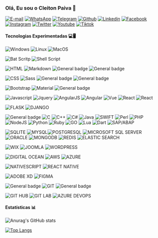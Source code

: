 ### Olá, Eu sou o Cleiton Paiva 👋

[![E-mail](https://img.shields.io/badge/Gmail-D14836?style=for-the-badge&logo=gmail&logoColor=white)](cleibp@gmail.com) [![WhatsApp](https://img.shields.io/badge/WhatsApp-25D366?style=for-the-badge&logo=whatsapp&logoColor=white)](https://wa.me/16988368457) [![Telegram](https://img.shields.io/badge/Telegram-2CA5E0?style=for-the-badge&logo=telegram&logoColor=white)](https://telegram.me/cleibp) [![Github](https://img.shields.io/badge/GitHub-100000?style=for-the-badge&logo=github&logoColor=white)](https://github.com/cleibp) [![Linkedin](https://img.shields.io/badge/LinkedIn-0077B5?style=for-the-badge&logo=linkedin&logoColor=white)](https://www.linkedin.com/in/cleitonpaiva/) [![Facebook](https://img.shields.io/badge/Facebook-1877F2?style=for-the-badge&logo=facebook&logoColor=white)](https://www.facebook.com/cleiton.bezerrapaiva/) [![Instagram](https://img.shields.io/badge/Instagram-E4405F?style=for-the-badge&logo=instagram&logoColor=white)](https://www.instagram.com/cleibp/) [![Twitter](https://img.shields.io/badge/Twitter-1DA1F2?style=for-the-badge&logo=twitter&logoColor=white)](https://twitter.com/cleibp) [![Youtube](https://img.shields.io/badge/YouTube-FF0000?style=for-the-badge&logo=youtube&logoColor=white)](https://www.youtube.com/@cleibp) [![Tiktok](https://img.shields.io/badge/TikTok-000000?style=for-the-badge&logo=tiktok&logoColor=white)](https://www.tiktok.com/@cleibp)



#### Tecnologias Experimentadas 💻🖥️

![Windows](https://img.shields.io/badge/Windows-0078D6?style=for-the-badge&logo=windows&logoColor=white) ![Linux](https://img.shields.io/badge/Linux-FCC624?style=for-the-badge&logo=linux&logoColor=black) ![MacOS](https://img.shields.io/badge/mac%20os-000000?style=for-the-badge&logo=apple&logoColor=white)

![Bat Scritp](https://img.shields.io/badge/Powershell-2CA5E0?style=for-the-badge&logo=powershell&logoColor=white) ![Shell Script](https://img.shields.io/badge/Shell_Script-121011?style=for-the-badge&logo=gnu-bash&logoColor=white)

![HTML](https://img.shields.io/badge/HTML-239120?style=for-the-badge&logo=html5&logoColor=white) ![Markdown](https://img.shields.io/badge/Markdown-000000?style=for-the-badge&logo=markdown&logoColor=white) ![General badge](https://img.shields.io/badge/Halm--<>.svg) ![General badge](https://img.shields.io/badge/PUG--<>.svg)  


![CSS](https://img.shields.io/badge/CSS-239120?&style=for-the-badge&logo=css3&logoColor=white) ![Sass](https://img.shields.io/badge/Sass-CC6699?style=for-the-badge&logo=sass&logoColor=white) ![General badge](https://img.shields.io/badge/LESS--<>.svg)  ![General badge](https://img.shields.io/badge/Stylus--<>.svg)   

![Bootstrap](https://img.shields.io/badge/Bootstrap-563D7C?style=for-the-badge&logo=bootstrap&logoColor=white) ![Material](https://img.shields.io/badge/Material--UI-0081CB?style=for-the-badge&logo=material-ui&logoColor=white) ![General badge](https://img.shields.io/badge/JQueryUI--<>.svg) 


![Javascript](https://img.shields.io/badge/JavaScript-F7DF1E?style=for-the-badge&logo=javascript&logoColor=black) ![Jquery](https://img.shields.io/badge/jQuery-0769AD?style=for-the-badge&logo=jquery&logoColor=white) ![AngularJS](https://img.shields.io/badge/AngularJS-E23237?style=for-the-badge&logo=angularjs&logoColor=white) ![Angular](https://img.shields.io/badge/Angular-DD0031?style=for-the-badge&logo=angular&logoColor=white) ![Vue](https://img.shields.io/badge/Vue.js-35495E?style=for-the-badge&logo=vue.js&logoColor=4FC08D) ![React](https://img.shields.io/badge/React-20232A?style=for-the-badge&logo=react&logoColor=61DAFB) ![React](https://img.shields.io/badge/TypeScript-007ACC?style=for-the-badge&logo=typescript&logoColor=white)

![FLASK](https://img.shields.io/badge/Flask-000000?style=for-the-badge&logo=flask&logoColor=white) ![DJANGO](https://img.shields.io/badge/Django-092E20?style=for-the-badge&logo=django&logoColor=white)

![General badge](https://img.shields.io/badge/PASCAL--<>.svg) ![C](https://img.shields.io/badge/C-00599C?style=for-the-badge&logo=c&logoColor=white) ![C++](https://img.shields.io/badge/C%2B%2B-00599C?style=for-the-badge&logo=c%2B%2B&logoColor=white) ![C#](https://img.shields.io/badge/C%23-239120?style=for-the-badge&logo=c-sharp&logoColor=white) ![Java](https://img.shields.io/badge/Java-ED8B00?style=for-the-badge&logo=java&logoColor=white) ![SWIFT](https://img.shields.io/badge/Swift-FA7343?style=for-the-badge&logo=swift&logoColor=white) ![Perl](https://img.shields.io/badge/Perl-39457E?style=for-the-badge&logo=perl&logoColor=white) ![PHP](https://img.shields.io/badge/PHP-777BB4?style=for-the-badge&logo=php&logoColor=white) ![NodeJS](https://img.shields.io/badge/Node.js-43853D?style=for-the-badge&logo=node.js&logoColor=white) ![Python](https://img.shields.io/badge/Python-3776AB?style=for-the-badge&logo=python&logoColor=white) ![Ruby](https://img.shields.io/badge/Ruby-CC342D?style=for-the-badge&logo=ruby&logoColor=white) ![GO](https://img.shields.io/badge/Go-00ADD8?style=for-the-badge&logo=go&logoColor=white) ![Lua](https://img.shields.io/badge/Lua-2C2D72?style=for-the-badge&logo=lua&logoColor=white) ![Dart](https://img.shields.io/badge/Dart-0175C2?style=for-the-badge&logo=dart&logoColor=white) ![SAP/ABAP](https://img.shields.io/badge/SAP-0FAAFF?style=for-the-badge&logo=sap&logoColor=white)


![SQLITE](https://img.shields.io/badge/SQLite-07405E?style=for-the-badge&logo=sqlite&logoColor=white) ![MYSQL](https://img.shields.io/badge/MySQL-00000F?style=for-the-badge&logo=mysql&logoColor=white)![POSTGRESQL](https://img.shields.io/badge/PostgreSQL-316192?style=for-the-badge&logo=postgresql&logoColor=white) ![MICROSOFT SQL SERVER](https://img.shields.io/badge/Microsoft%20SQL%20Server-CC2927?style=for-the-badge&logo=microsoft%20sql%20server&logoColor=white) ![ORACLE](https://img.shields.io/badge/Oracle-F80000?style=for-the-badge&logo=oracle&logoColor=black) ![MONGODB](https://img.shields.io/badge/MongoDB-4EA94B?style=for-the-badge&logo=mongodb&logoColor=white) ![REDIS](https://img.shields.io/badge/redis-%23DD0031.svg?&style=for-the-badge&logo=redis&logoColor=white) ![ELASTIC SEARCH](https://img.shields.io/badge/Elastic_Search-005571?style=for-the-badge&logo=elasticsearch&logoColor=white)

![WIX](https://img.shields.io/badge/Wix-000?style=for-the-badge&logo=wix&logoColor=white) ![JOOMLA](https://img.shields.io/badge/Joomla-5091CD?style=for-the-badge&logo=joomla&logoColor=white) ![WORDPRESS](https://img.shields.io/badge/Wordpress-21759B?style=for-the-badge&logo=wordpress&logoColor=white)


![DIGITAL OCEAN](https://img.shields.io/badge/Digital_Ocean-0080FF?style=for-the-badge&logo=DigitalOcean&logoColor=white) ![AWS](https://img.shields.io/badge/Amazon_AWS-232F3E?style=for-the-badge&logo=amazon-aws&logoColor=white) ![AZURE](https://img.shields.io/badge/Microsoft_Azure-0089D6?style=for-the-badge&logo=microsoft-azure&logoColor=white)

![NATIVESCRIPT](https://img.shields.io/badge/NativeScript-3655FF?style=for-the-badge&logo=NativeScript&logoColor=black) ![REACT NATIVE](https://img.shields.io/badge/React_Native-20232A?style=for-the-badge&logo=react&logoColor=61DAFB)


![ADOBE XD](https://img.shields.io/badge/Adobe%20XD-470137?style=for-the-badge&logo=Adobe%20XD&logoColor=#FF61F6) ![FIGMA](https://img.shields.io/badge/Figma-F24E1E?style=for-the-badge&logo=figma&logoColor=white)

![General badge](https://img.shields.io/badge/SVN--<>.svg) ![GIT](https://img.shields.io/badge/GIT-E44C30?style=for-the-badge&logo=git&logoColor=white) ![General badge](https://img.shields.io/badge/MERCURIAL--<>.svg)


![GIT HUB](https://img.shields.io/badge/GitHub-100000?style=for-the-badge&logo=github&logoColor=white) ![GIT LAB](https://img.shields.io/badge/GitLab-330F63?style=for-the-badge&logo=gitlab&logoColor=white) ![AZURE DEVOPS](https://img.shields.io/badge/Azure_DevOps-0078D7?style=for-the-badge&logo=azure-devops&logoColor=white)


#### Estatísticas 📊

![Anurag's GitHub stats](https://github-readme-stats.vercel.app/api?username=cleibp&show_icons=true&theme=transparent)


[![Top Langs](https://github-readme-stats.vercel.app/api/top-langs/?username=cleibp&layout=compact)](https://github.com/cleibp/github-readme-stats)


<!--
### Hi there 👋


**cleibp/cleibp** is a ✨ _special_ ✨ repository because its `README.md` (this file) appears on your GitHub profile.

Here are some ideas to get you started:

- 🔭 I’m currently working on ...
- 🌱 I’m currently learning ...
- 👯 I’m looking to collaborate on ...
- 🤔 I’m looking for help with ...
- 💬 Ask me about ...
- 📫 How to reach me: ...
- 😄 Pronouns: ...
- ⚡ Fun fact: ...
-->
